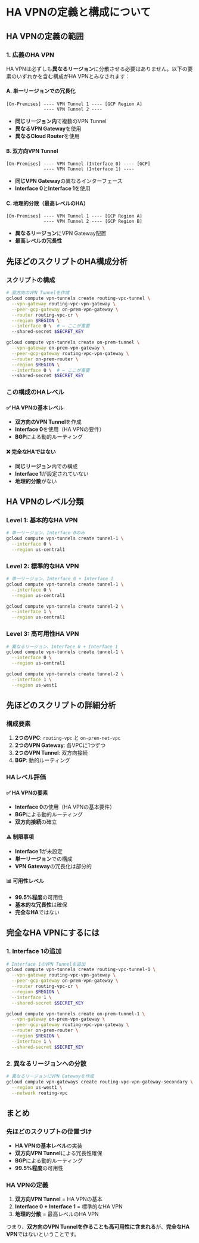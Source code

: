 # HA VPNの定義と構成について

## HA VPNの定義の範囲

### 1. 広義のHA VPN
HA VPNは必ずしも**異なるリージョン**に分散させる必要はありません。以下の要素のいずれかを含む構成がHA VPNとみなされます：

#### A. 単一リージョンでの冗長化
```
[On-Premises] ---- VPN Tunnel 1 ---- [GCP Region A]
              ---- VPN Tunnel 2 ----
```
- **同じリージョン内**で複数のVPN Tunnel
- **異なるVPN Gateway**を使用
- **異なるCloud Router**を使用

#### B. 双方向VPN Tunnel
```
[On-Premises] ---- VPN Tunnel (Interface 0) ---- [GCP]
              ---- VPN Tunnel (Interface 1) ----
```
- **同じVPN Gateway**の異なるインターフェース
- **Interface 0**と**Interface 1**を使用

#### C. 地理的分散（最高レベルのHA）
```
[On-Premises] ---- VPN Tunnel 1 ---- [GCP Region A]
              ---- VPN Tunnel 2 ---- [GCP Region B]
```
- **異なるリージョン**にVPN Gateway配置
- **最高レベルの冗長性**

## 先ほどのスクリプトのHA構成分析

### スクリプトの構成
```bash
# 双方向のVPN Tunnelを作成
gcloud compute vpn-tunnels create routing-vpc-tunnel \
  --vpn-gateway routing-vpc-vpn-gateway \
  --peer-gcp-gateway on-prem-vpn-gateway \
  --router routing-vpc-cr \
  --region $REGION \
  --interface 0 \  # ← ここが重要
  --shared-secret $SECRET_KEY

gcloud compute vpn-tunnels create on-prem-tunnel \
  --vpn-gateway on-prem-vpn-gateway \
  --peer-gcp-gateway routing-vpc-vpn-gateway \
  --router on-prem-router \
  --region $REGION \
  --interface 0 \  # ← ここが重要
  --shared-secret $SECRET_KEY
```

### この構成のHAレベル

#### ✅ **HA VPNの基本レベル**
- **双方向のVPN Tunnel**を作成
- **Interface 0**を使用（HA VPNの要件）
- **BGP**による動的ルーティング

#### ❌ **完全なHAではない**
- **同じリージョン**内での構成
- **Interface 1**が設定されていない
- **地理的分散**がない

## HA VPNのレベル分類

### Level 1: 基本的なHA VPN
```bash
# 単一リージョン、Interface 0のみ
gcloud compute vpn-tunnels create tunnel-1 \
  --interface 0 \
  --region us-central1
```

### Level 2: 標準的なHA VPN
```bash
# 単一リージョン、Interface 0 + Interface 1
gcloud compute vpn-tunnels create tunnel-1 \
  --interface 0 \
  --region us-central1

gcloud compute vpn-tunnels create tunnel-2 \
  --interface 1 \
  --region us-central1
```

### Level 3: 高可用性HA VPN
```bash
# 異なるリージョン、Interface 0 + Interface 1
gcloud compute vpn-tunnels create tunnel-1 \
  --interface 0 \
  --region us-central1

gcloud compute vpn-tunnels create tunnel-2 \
  --interface 1 \
  --region us-west1
```

## 先ほどのスクリプトの詳細分析

### 構成要素
1. **2つのVPC**: `routing-vpc` と `on-prem-net-vpc`
2. **2つのVPN Gateway**: 各VPCに1つずつ
3. **2つのVPN Tunnel**: 双方向接続
4. **BGP**: 動的ルーティング

### HAレベル評価

#### ✅ **HA VPNの要素**
- **Interface 0**の使用（HA VPNの基本要件）
- **BGP**による動的ルーティング
- **双方向接続**の確立

#### ⚠️ **制限事項**
- **Interface 1**が未設定
- **単一リージョン**での構成
- **VPN Gateway**の冗長化は部分的

#### 📊 **可用性レベル**
- **99.5%程度**の可用性
- **基本的な冗長性**は確保
- **完全なHA**ではない

## 完全なHA VPNにするには

### 1. Interface 1の追加
```bash
# Interface 1のVPN Tunnelを追加
gcloud compute vpn-tunnels create routing-vpc-tunnel-1 \
  --vpn-gateway routing-vpc-vpn-gateway \
  --peer-gcp-gateway on-prem-vpn-gateway \
  --router routing-vpc-cr \
  --region $REGION \
  --interface 1 \
  --shared-secret $SECRET_KEY

gcloud compute vpn-tunnels create on-prem-tunnel-1 \
  --vpn-gateway on-prem-vpn-gateway \
  --peer-gcp-gateway routing-vpc-vpn-gateway \
  --router on-prem-router \
  --region $REGION \
  --interface 1 \
  --shared-secret $SECRET_KEY
```

### 2. 異なるリージョンへの分散
```bash
# 異なるリージョンにVPN Gatewayを作成
gcloud compute vpn-gateways create routing-vpc-vpn-gateway-secondary \
  --region us-west1 \
  --network routing-vpc
```

## まとめ

### 先ほどのスクリプトの位置づけ
- **HA VPNの基本レベル**の実装
- **双方向VPN Tunnel**による冗長性確保
- **BGP**による動的ルーティング
- **99.5%程度**の可用性

### HA VPNの定義
1. **双方向VPN Tunnel** = HA VPNの基本
2. **Interface 0 + Interface 1** = 標準的なHA VPN
3. **地理的分散** = 最高レベルのHA VPN

つまり、**双方向のVPN Tunnelを作ることも高可用性に含まれる**が、**完全なHA VPN**ではないということです。
